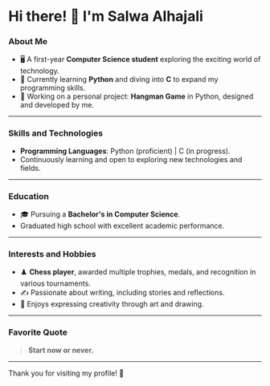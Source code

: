 # Hi there! 👋 I'm Salwa Alhajali

### About Me
- 🖥️ A first-year **Computer Science student** exploring the exciting world of technology.  
- 🌱 Currently learning **Python** and diving into **C** to expand my programming skills.  
- 🎯 Working on a personal project: **Hangman Game** in Python, designed and developed by me.

---

### Skills and Technologies
- **Programming Languages**: Python (proficient) | C (in progress).  
- Continuously learning and open to exploring new technologies and fields.

---

### Education
- 🎓 Pursuing a **Bachelor's in Computer Science**.  
- Graduated high school with excellent academic performance.

---

### Interests and Hobbies
- ♟️ **Chess player**, awarded multiple trophies, medals, and recognition in various tournaments.  
- ✍️ Passionate about writing, including stories and reflections.  
- 🎨 Enjoys expressing creativity through art and drawing.

---

### Favorite Quote
> **Start now or never.**  

---

Thank you for visiting my profile! 🌟
